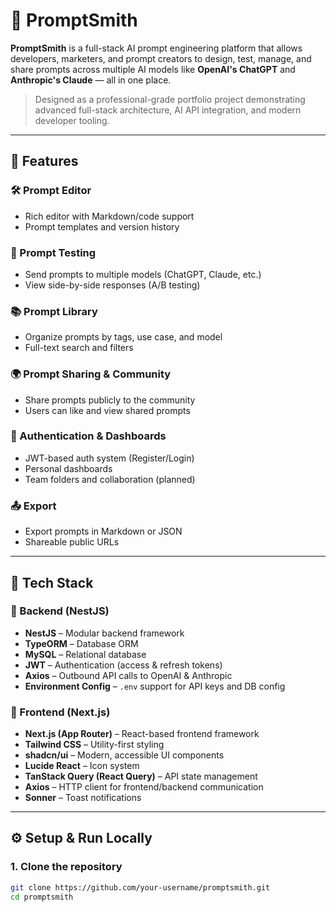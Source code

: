 # 🧠 PromptSmith

**PromptSmith** is a full-stack AI prompt engineering platform that allows developers, marketers, and prompt creators to design, test, manage, and share prompts across multiple AI models like **OpenAI's ChatGPT** and **Anthropic's Claude** — all in one place.

> Designed as a professional-grade portfolio project demonstrating advanced full-stack architecture, AI API integration, and modern developer tooling.

---

## 🚀 Features

### 🛠 Prompt Editor
- Rich editor with Markdown/code support
- Prompt templates and version history

### 🧪 Prompt Testing
- Send prompts to multiple models (ChatGPT, Claude, etc.)
- View side-by-side responses (A/B testing)

### 📚 Prompt Library
- Organize prompts by tags, use case, and model
- Full-text search and filters

### 🌍 Prompt Sharing & Community
- Share prompts publicly to the community
- Users can like and view shared prompts

### 👥 Authentication & Dashboards
- JWT-based auth system (Register/Login)
- Personal dashboards
- Team folders and collaboration (planned)

### 📤 Export
- Export prompts in Markdown or JSON
- Shareable public URLs

---

## 🧱 Tech Stack

### 🔧 Backend (NestJS)
- **NestJS** – Modular backend framework
- **TypeORM** – Database ORM
- **MySQL** – Relational database
- **JWT** – Authentication (access & refresh tokens)
- **Axios** – Outbound API calls to OpenAI & Anthropic
- **Environment Config** – `.env` support for API keys and DB config

### 🎨 Frontend (Next.js)
- **Next.js (App Router)** – React-based frontend framework
- **Tailwind CSS** – Utility-first styling
- **shadcn/ui** – Modern, accessible UI components
- **Lucide React** – Icon system
- **TanStack Query (React Query)** – API state management
- **Axios** – HTTP client for frontend/backend communication
- **Sonner** – Toast notifications

---

## ⚙️ Setup & Run Locally

### 1. Clone the repository
```bash
git clone https://github.com/your-username/promptsmith.git
cd promptsmith
